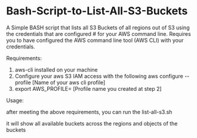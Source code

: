 # Bash-Script-to-List-All-S3-Buckets

A  Simple BASH script that lists all S3 Buckets of all regions out of S3 using the credentials that are configured # for your AWS command line. Requires you to have configured the AWS command line tool (AWS CLI) with your credentials.

Requirements: 

1. aws-cli installed on your machine 
2. Configure your aws S3 IAM access with the following 
aws configure --profile [Name of your aws cli profile]
3. export AWS_PROFILE= [Profile name you created at step 2]


Usage: 

after meeting the above requirements, you can run the list-all-s3.sh 

it will show all available buckets across the regions and objects of the buckets
